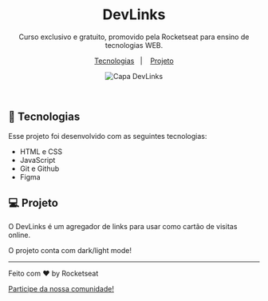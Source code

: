 <h1 align="center"> DevLinks </h1>

<p align="center">
Curso exclusivo e gratuito, promovido pela Rocketseat para ensino de tecnologias WEB.
</p>

<p align="center">
  <a href="#-tecnologias">Tecnologias</a>&nbsp;&nbsp;&nbsp;|&nbsp;&nbsp;&nbsp;
  <a href="#-projeto">Projeto</a>
</p>

<p align="center">
  <img alt="Capa DevLinks" src=".github/preview.jpg">
</p>

<br>

## 🚀 Tecnologias

Esse projeto foi desenvolvido com as seguintes tecnologias:

- HTML e CSS
- JavaScript
- Git e Github
- Figma

## 💻 Projeto

O DevLinks é um agregador de links para usar como cartão de visitas online.

O projeto conta com dark/light mode!

---

Feito com ♥ by Rocketseat

[Participe da nossa comunidade!](https://discord.gg/rocketseat)
